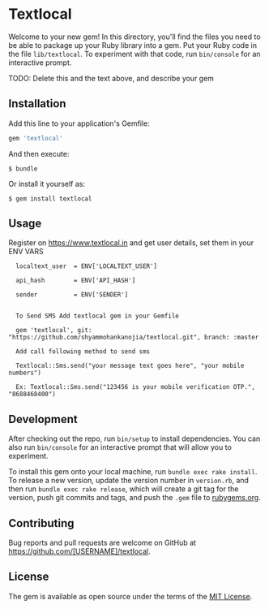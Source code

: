 # Textlocal

Welcome to your new gem! In this directory, you'll find the files you need to be able to package up your Ruby library into a gem. Put your Ruby code in the file `lib/textlocal`. To experiment with that code, run `bin/console` for an interactive prompt.

TODO: Delete this and the text above, and describe your gem

## Installation

Add this line to your application's Gemfile:

```ruby
gem 'textlocal'
```

And then execute:

    $ bundle

Or install it yourself as:

    $ gem install textlocal

## Usage

Register on https://www.textlocal.in and get user details, set them in your ENV VARS

      localtext_user  = ENV['LOCALTEXT_USER']

      api_hash        = ENV['API_HASH']

      sender          = ENV['SENDER']


      To Send SMS Add textlocal gem in your Gemfile

      gem 'textlocal', git: "https://github.com/shyammohankanojia/textlocal.git", branch: :master

      Add call following method to send sms

      Textlocal::Sms.send("your message text goes here", "your mobile numbers")

      Ex: Textlocal::Sms.send("123456 is your mobile verification OTP.", "8688468400")


## Development

After checking out the repo, run `bin/setup` to install dependencies. You can also run `bin/console` for an interactive prompt that will allow you to experiment.

To install this gem onto your local machine, run `bundle exec rake install`. To release a new version, update the version number in `version.rb`, and then run `bundle exec rake release`, which will create a git tag for the version, push git commits and tags, and push the `.gem` file to [rubygems.org](https://rubygems.org).

## Contributing

Bug reports and pull requests are welcome on GitHub at https://github.com/[USERNAME]/textlocal.


## License

The gem is available as open source under the terms of the [MIT License](http://opensource.org/licenses/MIT).
